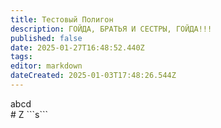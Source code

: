 ```yaml
---
title: Тестовый Полигон
description: ГОЙДА, БРАТЬЯ И СЕСТРЫ, ГОЙДА!!!
published: false
date: 2025-01-27T16:48:52.440Z
tags: 
editor: markdown
dateCreated: 2025-01-03T17:48:26.544Z
---
```


<div>abcd</div>
# Z
```s```